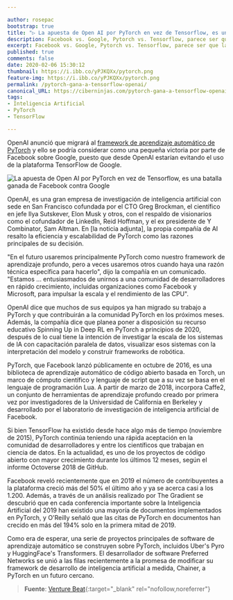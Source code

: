 ```yaml
---

author: rosepac
bootstrap: true
title: "▷ La apuesta de Open AI por PyTorch en vez de Tensorflow, es una pequeña batalla ganada de Facebook contra Google"
description: Facebook vs. Google, Pytorch vs. Tensorflow, parece ser que la primera gran batalla es ganada por Facebook dentro del campo de la inteligencia artificial
excerpt: Facebook vs. Google, Pytorch vs. Tensorflow, parece ser que la primera gran batalla es ganada por Facebook dentro del campo de la inteligencia artificial
published: true
comments: false
date: 2020-02-06 15:30:12
thumbnail: https://i.ibb.co/yPJKQXx/pytorch.png
feature-img: https://i.ibb.co/yPJKQXx/pytorch.png
permalink: /pytorch-gana-a-tensorflow-openai/
canonical_URL: https://ciberninjas.com/pytorch-gana-a-tensorflow-openai/
tags:
- Inteligencia Artificial
- PyTorch
- TensorFlow

---
```


OpenAI anunció que migrará al [framework de aprendizaje automático de PyTorch](/openai-pytorch/) y ello se podría considerar como una pequeña victoria por parte de Facebook sobre Google, puesto que desde OpenAI estarían evitando el uso de la plataforma TensorFlow de Google.

![](https://i.ibb.co/yPJKQXx/pytorch.png "La apuesta de Open AI por PyTorch en vez de Tensorflow, es una batalla ganada de Facebook contra Google")

OpenAI, es una gran empresa de investigación de inteligencia artificial con sede en San Francisco cofundada por el CTO Greg Brockman, el científico en jefe Ilya Sutskever, Elon Musk y otros, con el respaldo de visionarios como el cofundador de LinkedIn, Reid Hoffman, y el ex presidente de Y Combinator, Sam Altman. En [la noticia adjunta], la propia compañía de AI resalto la eficiencia y escalabilidad de PyTorch como las razones principales de su decisión.

"En el futuro usaremos principalmente PyTorch como nuestro framework de aprendizaje profundo, pero a veces usaremos otros cuando haya una razón técnica específica para hacerlo", dijo la compañía en un comunicado. "Estamos ... entusiasmados de unirnos a una comunidad de desarrolladores en rápido crecimiento, incluidas organizaciones como Facebook y Microsoft, para impulsar la escala y el rendimiento de las CPU".

OpenAI dice que muchos de sus equipos ya han migrado su trabajo a PyTorch y que contribuirán a la comunidad PyTorch en los próximos meses. Además, la compañía dice que planea poner a disposición su recurso educativo Spinning Up in Deep RL en PyTorch a principios de 2020, después de lo cual tiene la intención de investigar la escala de los sistemas de IA con capacitación paralela de datos, visualizar esos sistemas con la interpretación del modelo y construir frameworks de robótica.

PyTorch, que Facebook lanzó públicamente en octubre de 2016, es una biblioteca de aprendizaje automático de código abierto basada en Torch, un marco de cómputo científico y lenguaje de script que a su vez se basa en el lenguaje de programación Lua. A partir de marzo de 2018, incorpora Caffe2, un conjunto de herramientas de aprendizaje profundo creado por primera vez por investigadores de la Universidad de California en Berkeley y desarrollado por el laboratorio de investigación de inteligencia artificial de Facebook.

Si bien TensorFlow ha existido desde hace algo más de tiempo (noviembre de 2015), PyTorch continúa teniendo una rápida aceptación en la comunidad de desarrolladores y entre los científicos que trabajan en ciencia de datos. En la actualidad, es uno de los  proyectos de código abierto con mayor crecimiento durante los últimos 12 meses, según el informe Octoverse 2018 de GitHub. 

Facebook reveló recientemente que en 2019 el número de contribuyentes a la plataforma creció más del 50% el último año y ya se acerca casi a los 1.200. Además, a través de un análisis realizado por The Gradient se descubrió que en cada conferencia importante sobre la Inteligencia Artificial del 2019 han existido una mayoría de documentos implementados en PyTorch, y O'Reilly señaló que las citas de PyTorch en documentos han crecido en más del 194% solo en la primera mitad de 2019.

Como era de esperar, una serie de proyectos principales de software de aprendizaje automático se construyen sobre PyTorch, incluidos Uber's Pyro y HuggingFace's Transformers. El desarrollador de software Preferred Networks se unió a las filas recientemente a la promesa de modificar su framework de desarrollo de inteligencia artificial a medida, Chainer, a PyTorch en un futuro cercano.

> **Fuente**: [Venture Beat](https://venturebeat.com/2020/01/30/openai-facebook-pytorch-google-tensorflow/){:target="_blank" rel="nofollow,noreferrer"}